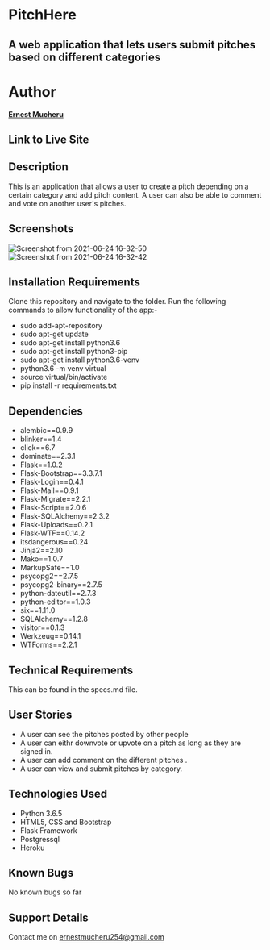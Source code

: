 # PitchHere
## A web application that lets users submit pitches based on different categories



# Author
  **[Ernest Mucheru](https://github.com/ernestmucheru)**


## Link to Live Site 




## Description
  This is an application that allows a user to create a pitch depending on a certain category
  and add pitch content. A user can also be able to comment and vote on another user's pitches.

## Screenshots
![Screenshot from 2021-06-24 16-32-50](https://user-images.githubusercontent.com/81610268/123311681-1efd5f00-d530-11eb-9430-74b83b4fd285.png)
![Screenshot from 2021-06-24 16-32-42](https://user-images.githubusercontent.com/81610268/123311690-2290e600-d530-11eb-9c4e-9c6573819db3.png)


## Installation Requirements
  Clone this repository and navigate to the folder.
  Run the following commands to allow functionality of the app:-
  * sudo add-apt-repository 
  * sudo apt-get update
  * sudo apt-get install python3.6
  * sudo apt-get install python3-pip
  * sudo apt-get install python3.6-venv
  * python3.6 -m venv virtual
  * source virtual/bin/activate
  * pip install -r requirements.txt
 

## Dependencies
  * alembic==0.9.9
  * blinker==1.4
  * click==6.7
  * dominate==2.3.1
  * Flask==1.0.2
  * Flask-Bootstrap==3.3.7.1
  * Flask-Login==0.4.1
  * Flask-Mail==0.9.1
  * Flask-Migrate==2.2.1
  * Flask-Script==2.0.6
  * Flask-SQLAlchemy==2.3.2
  * Flask-Uploads==0.2.1
  * Flask-WTF==0.14.2
  * itsdangerous==0.24
  * Jinja2==2.10
  * Mako==1.0.7
  * MarkupSafe==1.0
  * psycopg2==2.7.5
  * psycopg2-binary==2.7.5
  * python-dateutil==2.7.3
  * python-editor==1.0.3
  * six==1.11.0
  * SQLAlchemy==1.2.8
  * visitor==0.1.3
  * Werkzeug==0.14.1
  * WTForms==2.2.1


## Technical Requirements
   This can be found in the specs.md file.
## User Stories
  * A user can see the pitches posted by other people
  * A user can eithr downvote or upvote on a pitch as long as they are signed in.
  * A user can add comment on the different pitches .
  * A user can view and submit pitches by category.

## Technologies Used
  * Python 3.6.5
  * HTML5, CSS and Bootstrap
  * Flask Framework
  * Postgressql
  * Heroku

## Known Bugs
No known bugs so far

## Support Details
Contact me on ernestmucheru254@gmail.com
